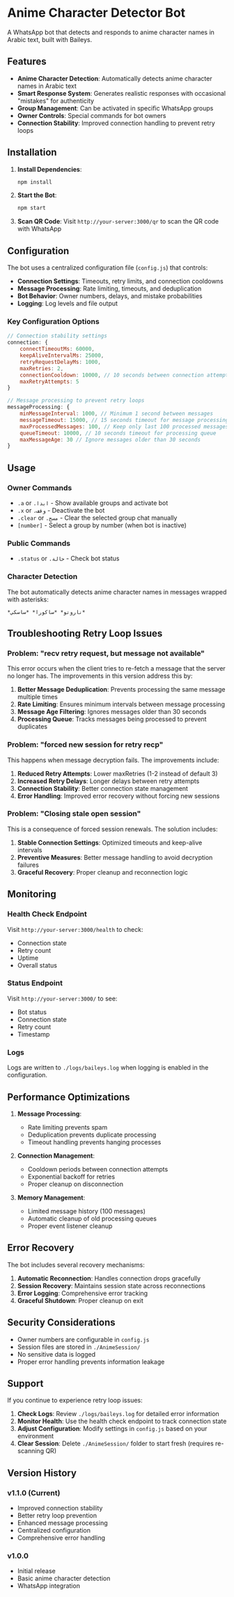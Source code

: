 # Anime Character Detector Bot

A WhatsApp bot that detects and responds to anime character names in Arabic text, built with Baileys.

## Features

- **Anime Character Detection**: Automatically detects anime character names in Arabic text
- **Smart Response System**: Generates realistic responses with occasional "mistakes" for authenticity
- **Group Management**: Can be activated in specific WhatsApp groups
- **Owner Controls**: Special commands for bot owners
- **Connection Stability**: Improved connection handling to prevent retry loops

## Installation

1. **Install Dependencies**:
   ```bash
   npm install
   ```

2. **Start the Bot**:
   ```bash
   npm start
   ```

3. **Scan QR Code**: Visit `http://your-server:3000/qr` to scan the QR code with WhatsApp

## Configuration

The bot uses a centralized configuration file (`config.js`) that controls:

- **Connection Settings**: Timeouts, retry limits, and connection cooldowns
- **Message Processing**: Rate limiting, timeouts, and deduplication
- **Bot Behavior**: Owner numbers, delays, and mistake probabilities
- **Logging**: Log levels and file output

### Key Configuration Options

```javascript
// Connection stability settings
connection: {
    connectTimeoutMs: 60000,
    keepAliveIntervalMs: 25000,
    retryRequestDelayMs: 1000,
    maxRetries: 2,
    connectionCooldown: 10000, // 10 seconds between connection attempts
    maxRetryAttempts: 5
}

// Message processing to prevent retry loops
messageProcessing: {
    minMessageInterval: 1000, // Minimum 1 second between messages
    messageTimeout: 15000, // 15 seconds timeout for message processing
    maxProcessedMessages: 100, // Keep only last 100 processed messages
    queueTimeout: 10000, // 10 seconds timeout for processing queue
    maxMessageAge: 30 // Ignore messages older than 30 seconds
}
```

## Usage

### Owner Commands

- `.a` or `.ابدا` - Show available groups and activate bot
- `.x` or `.وقف` - Deactivate the bot
- `.clear` or `.مسح` - Clear the selected group chat manually
- `[number]` - Select a group by number (when bot is inactive)

### Public Commands

- `.status` or `.حالة` - Check bot status

### Character Detection

The bot automatically detects anime character names in messages wrapped with asterisks:
```
*ناروتو* *ساكورا* *ساسكي*
```

## Troubleshooting Retry Loop Issues

### Problem: "recv retry request, but message not available"

This error occurs when the client tries to re-fetch a message that the server no longer has. The improvements in this version address this by:

1. **Better Message Deduplication**: Prevents processing the same message multiple times
2. **Rate Limiting**: Ensures minimum intervals between message processing
3. **Message Age Filtering**: Ignores messages older than 30 seconds
4. **Processing Queue**: Tracks messages being processed to prevent duplicates

### Problem: "forced new session for retry recp"

This happens when message decryption fails. The improvements include:

1. **Reduced Retry Attempts**: Lower maxRetries (1-2 instead of default 3)
2. **Increased Retry Delays**: Longer delays between retry attempts
3. **Connection Stability**: Better connection state management
4. **Error Handling**: Improved error recovery without forcing new sessions

### Problem: "Closing stale open session"

This is a consequence of forced session renewals. The solution includes:

1. **Stable Connection Settings**: Optimized timeouts and keep-alive intervals
2. **Preventive Measures**: Better message handling to avoid decryption failures
3. **Graceful Recovery**: Proper cleanup and reconnection logic

## Monitoring

### Health Check Endpoint

Visit `http://your-server:3000/health` to check:
- Connection state
- Retry count
- Uptime
- Overall status

### Status Endpoint

Visit `http://your-server:3000/` to see:
- Bot status
- Connection state
- Retry count
- Timestamp

### Logs

Logs are written to `./logs/baileys.log` when logging is enabled in the configuration.

## Performance Optimizations

1. **Message Processing**:
   - Rate limiting prevents spam
   - Deduplication prevents duplicate processing
   - Timeout handling prevents hanging processes

2. **Connection Management**:
   - Cooldown periods between connection attempts
   - Exponential backoff for retries
   - Proper cleanup on disconnection

3. **Memory Management**:
   - Limited message history (100 messages)
   - Automatic cleanup of old processing queues
   - Proper event listener cleanup

## Error Recovery

The bot includes several recovery mechanisms:

1. **Automatic Reconnection**: Handles connection drops gracefully
2. **Session Recovery**: Maintains session state across reconnections
3. **Error Logging**: Comprehensive error tracking
4. **Graceful Shutdown**: Proper cleanup on exit

## Security Considerations

- Owner numbers are configurable in `config.js`
- Session files are stored in `./AnimeSession/`
- No sensitive data is logged
- Proper error handling prevents information leakage

## Support

If you continue to experience retry loop issues:

1. **Check Logs**: Review `./logs/baileys.log` for detailed error information
2. **Monitor Health**: Use the health check endpoint to track connection state
3. **Adjust Configuration**: Modify settings in `config.js` based on your environment
4. **Clear Session**: Delete `./AnimeSession/` folder to start fresh (requires re-scanning QR)

## Version History

### v1.1.0 (Current)
- Improved connection stability
- Better retry loop prevention
- Enhanced message processing
- Centralized configuration
- Comprehensive error handling

### v1.0.0
- Initial release
- Basic anime character detection
- WhatsApp integration
